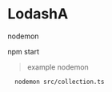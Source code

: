 # LodashA

nodemon 

npm start

  <script type="module" src="dist/app.js" defer></script>

  > example nodemon
    
      nodemon src/collection.ts